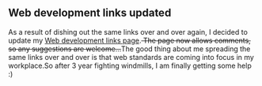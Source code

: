 <article><h2>Web development links updated</h2>As a result of dishing out the same links over and over again, I decided to update my <a href="http://www.wnas.nl/?page_id=30">Web development links page</a>.<strike> The page now allows comments, so any suggestions are welcome...</strike>The good thing about me spreading the same links over and over is that web standards are coming into focus in my workplace.So after 3 year fighting windmills, I am finally getting some help :)</article>